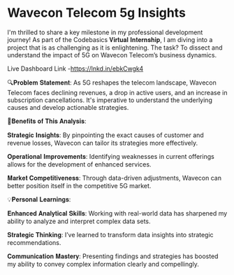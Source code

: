 # Wavecon Telecom 5g Insights

I'm thrilled to share a key milestone in my professional development journey! As part of the Codebasics 𝐕𝐢𝐫𝐭𝐮𝐚𝐥 𝐈𝐧𝐭𝐞𝐫𝐧𝐬𝐡𝐢𝐩, I am diving into a project that is as challenging as it is enlightening. The task? To dissect and understand the impact of 5G on Wavecon Telecom’s business dynamics.

Live Dashboard Link -https://lnkd.in/ebkCwgk4

🔍𝐏𝐫𝐨𝐛𝐥𝐞𝐦 𝐒𝐭𝐚𝐭𝐞𝐦𝐞𝐧𝐭:
As 5G reshapes the telecom landscape, Wavecon Telecom faces declining revenues, a drop in active users, and an increase in subscription cancellations. It's imperative to understand the underlying causes and develop actionable strategies.

🚀𝐁𝐞𝐧𝐞𝐟𝐢𝐭𝐬 𝐨𝐟 𝐓𝐡𝐢𝐬 𝐀𝐧𝐚𝐥𝐲𝐬𝐢𝐬:

𝐒𝐭𝐫𝐚𝐭𝐞𝐠𝐢𝐜 𝐈𝐧𝐬𝐢𝐠𝐡𝐭𝐬: By pinpointing the exact causes of customer and revenue losses, Wavecon can tailor its strategies more effectively.

𝐎𝐩𝐞𝐫𝐚𝐭𝐢𝐨𝐧𝐚𝐥 𝐈𝐦𝐩𝐫𝐨𝐯𝐞𝐦𝐞𝐧𝐭𝐬: Identifying weaknesses in current offerings allows for the development of enhanced services.

𝐌𝐚𝐫𝐤𝐞𝐭 𝐂𝐨𝐦𝐩𝐞𝐭𝐢𝐭𝐢𝐯𝐞𝐧𝐞𝐬𝐬: Through data-driven adjustments, Wavecon can better position itself in the competitive 5G market.

💡𝐏𝐞𝐫𝐬𝐨𝐧𝐚𝐥 𝐋𝐞𝐚𝐫𝐧𝐢𝐧𝐠𝐬:

𝐄𝐧𝐡𝐚𝐧𝐜𝐞𝐝 𝐀𝐧𝐚𝐥𝐲𝐭𝐢𝐜𝐚𝐥 𝐒𝐤𝐢𝐥𝐥𝐬: Working with real-world data has sharpened my ability to analyze and interpret complex data sets.

𝐒𝐭𝐫𝐚𝐭𝐞𝐠𝐢𝐜 𝐓𝐡𝐢𝐧𝐤𝐢𝐧𝐠: I’ve learned to transform data insights into strategic recommendations.

𝐂𝐨𝐦𝐦𝐮𝐧𝐢𝐜𝐚𝐭𝐢𝐨𝐧 𝐌𝐚𝐬𝐭𝐞𝐫𝐲: Presenting findings and strategies has boosted my ability to convey complex information clearly and compellingly.
